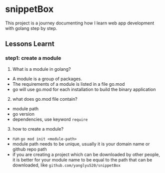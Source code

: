 # snippetBox

This project is a journey documenting how I learn web app development with golang step by step.

## Lessons Learnt

### step1: create a module
1. What is a module in golang?
- A module is a group of packages. 
- The requirements of a module is listed in a file go.mod
- go will use go.mod for each installation to build the binary application

2. what does go.mod file contain?
- module path
- go version
- dependencies, use keyword `require`

3. how to create a module?
- run `go mod init <module-path>`
- module path needs to be unique, usually it is your domain name or github repo path
- if you are creating a project which can be downloaded by other people, it is better for your module name to be equal to the path that can be downloaded, like `github.com/yanglyu520/snippetBox`




